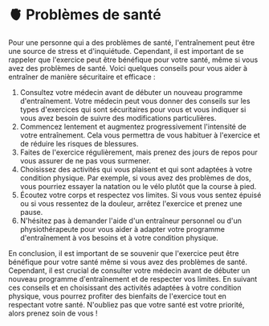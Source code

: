 # 🫀 Problèmes de santé

Pour une personne qui a des problèmes de santé, l'entraînement peut être une source de stress et d'inquiétude. Cependant, il est important de se rappeler que l'exercice peut être bénéfique pour votre santé, même si vous avez des problèmes de santé. Voici quelques conseils pour vous aider à entraîner de manière sécuritaire et efficace :

1. &#x20;Consultez votre médecin avant de débuter un nouveau programme d'entraînement. Votre médecin peut vous donner des conseils sur les types d'exercices qui sont sécuritaires pour vous et vous indiquer si vous avez besoin de suivre des modifications particulières.
2. Commencez lentement et augmentez progressivement l'intensité de votre entraînement. Cela vous permettra de vous habituer à l'exercice et de réduire les risques de blessures.
3. Faites de l'exercice régulièrement, mais prenez des jours de repos pour vous assurer de ne pas vous surmener.
4. Choisissez des activités qui vous plaisent et qui sont adaptées à votre condition physique. Par exemple, si vous avez des problèmes de dos, vous pourriez essayer la natation ou le vélo plutôt que la course à pied.
5. Écoutez votre corps et respectez vos limites. Si vous vous sentez épuisé ou si vous ressentez de la douleur, arrêtez l'exercice et prenez une pause.
6. N'hésitez pas à demander l'aide d'un entraîneur personnel ou d'un physiothérapeute pour vous aider à adapter votre programme d'entraînement à vos besoins et à votre condition physique.

En conclusion, il est important de se souvenir que l'exercice peut être bénéfique pour votre santé même si vous avez des problèmes de santé. Cependant, il est crucial de consulter votre médecin avant de débuter un nouveau programme d'entraînement et de respecter vos limites. En suivant ces conseils et en choisissant des activités adaptées à votre condition physique, vous pourrez profiter des bienfaits de l'exercice tout en respectant votre santé. N'oubliez pas que votre santé est votre priorité, alors prenez soin de vous !
